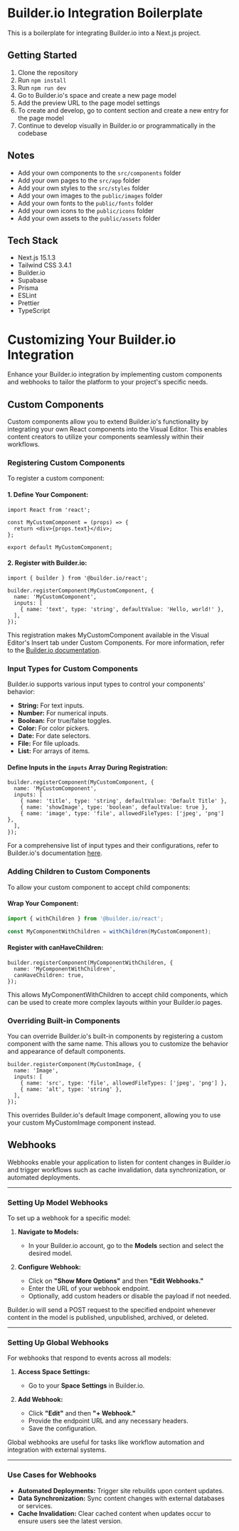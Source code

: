# Builder.io Integration Boilerplate

This is a boilerplate for integrating Builder.io into a Next.js project.

## Getting Started

1. Clone the repository
2. Run `npm install`
3. Run `npm run dev`
4. Go to Builder.io's space and create a new page model
5. Add the preview URL to the page model settings
6. To create and develop, go to content section and create a new entry for the page model
7. Continue to develop visually in Builder.io or programmatically in the codebase

## Notes

- Add your own components to the `src/components` folder
- Add your own pages to the `src/app` folder
- Add your own styles to the `src/styles` folder
- Add your own images to the `public/images` folder
- Add your own fonts to the `public/fonts` folder
- Add your own icons to the `public/icons` folder
- Add your own assets to the `public/assets` folder

## Tech Stack

- Next.js 15.1.3
- Tailwind CSS 3.4.1
- Builder.io
- Supabase
- Prisma
- ESLint
- Prettier
- TypeScript

# Customizing Your Builder.io Integration

Enhance your Builder.io integration by implementing custom components and webhooks to tailor the platform to your project's specific needs.

## Custom Components

Custom components allow you to extend Builder.io's functionality by integrating your own React components into the Visual Editor. This enables content creators to utilize your components seamlessly within their workflows.

### Registering Custom Components

To register a custom component:

#### 1. Define Your Component:

```
import React from 'react';

const MyCustomComponent = (props) => {
  return <div>{props.text}</div>;
};

export default MyCustomComponent;
```

#### 2. Register with Builder.io:
```
import { builder } from '@builder.io/react';

builder.registerComponent(MyCustomComponent, {
  name: 'MyCustomComponent',
  inputs: [
    { name: 'text', type: 'string', defaultValue: 'Hello, world!' },
  ],
});
```

This registration makes MyCustomComponent available in the Visual Editor's Insert tab under Custom Components. For more information, refer to the [Builder.io documentation](https://www.builder.io/c/docs/custom-components-setup).

### Input Types for Custom Components

Builder.io supports various input types to control your components' behavior:

- **String:** For text inputs.
- **Number:** For numerical inputs.
- **Boolean:** For true/false toggles.
- **Color:** For color pickers.
- **Date:** For date selectors.
- **File:** For file uploads.
- **List:** For arrays of items.

#### Define Inputs in the `inputs` Array During Registration:

```
builder.registerComponent(MyCustomComponent, {
  name: 'MyCustomComponent',
  inputs: [
    { name: 'title', type: 'string', defaultValue: 'Default Title' },
    { name: 'showImage', type: 'boolean', defaultValue: true },
    { name: 'image', type: 'file', allowedFileTypes: ['jpeg', 'png'] },
  ],
});
```
For a comprehensive list of input types and their configurations, refer to Builder.io's documentation [here](https://www.builder.io/c/docs/custom-components-setup).

### Adding Children to Custom Components

To allow your custom component to accept child components:

#### Wrap Your Component:

```javascript
import { withChildren } from '@builder.io/react';

const MyComponentWithChildren = withChildren(MyCustomComponent);
```

#### Register with canHaveChildren:

```
builder.registerComponent(MyComponentWithChildren, {
  name: 'MyComponentWithChildren',
  canHaveChildren: true,
});
```

This allows MyComponentWithChildren to accept child components, which can be used to create more complex layouts within your Builder.io pages.

### Overriding Built-in Components

You can override Builder.io's built-in components by registering a custom component with the same name. This allows you to customize the behavior and appearance of default components.

```
builder.registerComponent(MyCustomImage, {
  name: 'Image',
  inputs: [
    { name: 'src', type: 'file', allowedFileTypes: ['jpeg', 'png'] },
    { name: 'alt', type: 'string' },
  ],
});
```

This overrides Builder.io's default Image component, allowing you to use your custom MyCustomImage component instead.

## Webhooks

Webhooks enable your application to listen for content changes in Builder.io and trigger workflows such as cache invalidation, data synchronization, or automated deployments.

---

### Setting Up Model Webhooks

To set up a webhook for a specific model:

1. **Navigate to Models:**
   - In your Builder.io account, go to the **Models** section and select the desired model.

2. **Configure Webhook:**
   - Click on **"Show More Options"** and then **"Edit Webhooks."**
   - Enter the URL of your webhook endpoint.
   - Optionally, add custom headers or disable the payload if not needed.

Builder.io will send a POST request to the specified endpoint whenever content in the model is published, unpublished, archived, or deleted.

---

### Setting Up Global Webhooks

For webhooks that respond to events across all models:

1. **Access Space Settings:**
   - Go to your **Space Settings** in Builder.io.

2. **Add Webhook:**
   - Click **"Edit"** and then **"+ Webhook."**
   - Provide the endpoint URL and any necessary headers.
   - Save the configuration.

Global webhooks are useful for tasks like workflow automation and integration with external systems.

---

### Use Cases for Webhooks

- **Automated Deployments:** Trigger site rebuilds upon content updates.
- **Data Synchronization:** Sync content changes with external databases or services.
- **Cache Invalidation:** Clear cached content when updates occur to ensure users see the latest version.

